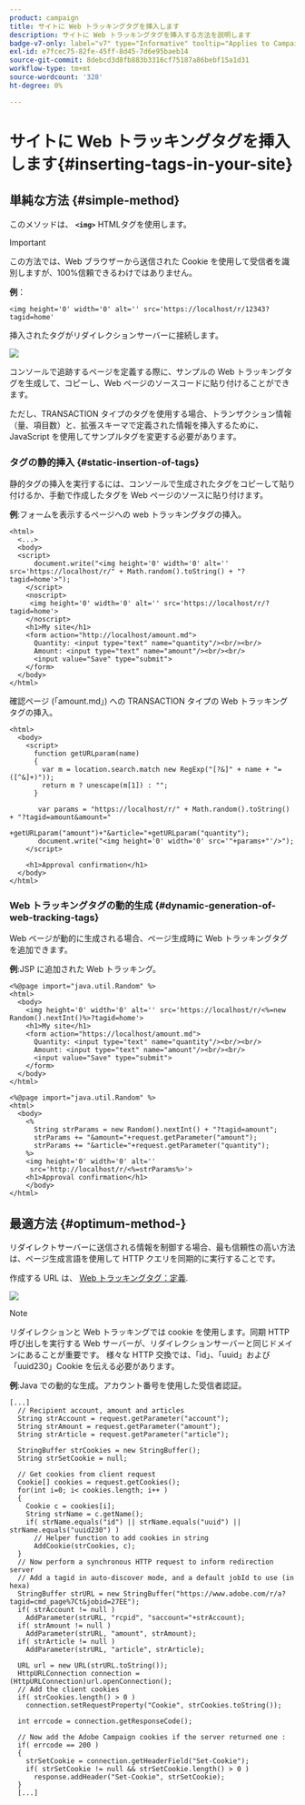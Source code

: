 ```yaml
---
product: campaign
title: サイトに Web トラッキングタグを挿入します
description: サイトに Web トラッキングタグを挿入する方法を説明します
badge-v7-only: label="v7" type="Informative" tooltip="Applies to Campaign Classic v7 only"
exl-id: e7fcec75-82fe-45ff-8d45-7d6e95baeb14
source-git-commit: 8debcd3d8fb883b3316cf75187a86bebf15a1d31
workflow-type: tm+mt
source-wordcount: '328'
ht-degree: 0%

---
```


# サイトに Web トラッキングタグを挿入します{#inserting-tags-in-your-site}

## 単純な方法 {#simple-method}

このメソッドは、 **`<img>`** HTMLタグを使用します。

>[!IMPORTANT]
>
>この方法では、Web ブラウザーから送信された Cookie を使用して受信者を識別しますが、100%信頼できるわけではありません。

**例**：

```
<img height='0' width='0' alt='' src='https://localhost/r/12343?tagid=home'
```

挿入されたタグがリダイレクションサーバーに接続します。

![](assets/d_ncs_integration_webtracking_structure2.png)

コンソールで追跡するページを定義する際に、サンプルの Web トラッキングタグを生成して、コピーし、Web ページのソースコードに貼り付けることができます。

ただし、TRANSACTION タイプのタグを使用する場合、トランザクション情報（量、項目数）と、拡張スキーマで定義された情報を挿入するために、JavaScript を使用してサンプルタグを変更する必要があります。

### タグの静的挿入 {#static-insertion-of-tags}

静的タグの挿入を実行するには、コンソールで生成されたタグをコピーして貼り付けるか、手動で作成したタグを Web ページのソースに貼り付けます。

**例**:フォームを表示するページへの web トラッキングタグの挿入。

```
<html>
  <...>
  <body>
  <script>
      document.write("<img height='0' width='0' alt='' src='https://localhost/r/" + Math.random().toString() + "?tagid=home'>");
    </script>
    <noscript>
     <img height='0' width='0' alt='' src='https://localhost/r/?tagid=home'>
    </noscript>
    <h1>My site</h1>
    <form action="http://localhost/amount.md">
      Quantity: <input type="text" name="quantity"/><br/><br/>
      Amount: <input type="text" name="amount"/><br/><br/>
      <input value="Save" type="submit">
    </form>
  </body>
</html>
```

確認ページ (「amount.md」) への TRANSACTION タイプの Web トラッキングタグの挿入。

```
<html>
  <body>
    <script>
      function getURLparam(name) 
      {
        var m = location.search.match new RegExp("[?&]" + name + "=([^&]+)"));
        return m ? unescape(m[1]) : "";
      }
 
       var params = "https://localhost/r/" + Math.random().toString() + "?tagid=amount&amount="
                      +getURLparam("amount")+"&article="+getURLparam("quantity");
       document.write("<img height='0' width='0' src='"+params+"'/>");
    </script>

    <h1>Approval confirmation</h1>
  </body>
</html>
```

### Web トラッキングタグの動的生成 {#dynamic-generation-of-web-tracking-tags}

Web ページが動的に生成される場合、ページ生成時に Web トラッキングタグを追加できます。

**例**:JSP に追加された Web トラッキング。

```
<%@page import="java.util.Random" %>
<html>
  <body>
    <img height='0' width='0' alt='' src='https://localhost/r/<%=new Random().nextInt()%>?tagid=home'>
    <h1>My site</h1>
    <form action="https://localhost/amount.md">
      Quantity: <input type="text" name="quantity"/><br/><br/>
      Amount: <input type="text" name="amount"/><br/><br/>
      <input value="Save" type="submit">
    </form>
  </body>
</html>
```

```
<%@page import="java.util.Random" %>
<html>
  <body>
    <%  
      String strParams = new Random().nextInt() + "?tagid=amount";
      strParams += "&amount="+request.getParameter("amount");
      strParams += "&article="+request.getParameter("quantity");
    %>
    <img height='0' width='0' alt=''
     src='http://localhost/r/<%=strParams%>'>
    <h1>Approval confirmation</h1>
    </body>
</html>
```

## 最適方法 {#optimum-method-}

リダイレクトサーバーに送信される情報を制御する場合、最も信頼性の高い方法は、ページ生成言語を使用して HTTP クエリを同期的に実行することです。

作成する URL は、 [Web トラッキングタグ：定義](../../configuration/using/web-tracking-tag--definition.md).

![](assets/d_ncs_integration_webtracking_structure3.png)

>[!NOTE]
>
>リダイレクションと Web トラッキングでは cookie を使用します。同期 HTTP 呼び出しを実行する Web サーバーが、リダイレクションサーバーと同じドメインにあることが重要です。 様々な HTTP 交換では、「id」、「uuid」および「uuid230」Cookie を伝える必要があります。

**例**:Java での動的な生成。アカウント番号を使用した受信者認証。

```
[...]
  // Recipient account, amount and articles
  String strAccount = request.getParameter("account");
  String strAmount = request.getParameter("amount");
  String strArticle = request.getParameter("article");

  StringBuffer strCookies = new StringBuffer();
  String strSetCookie = null;

  // Get cookies from client request
  Cookie[] cookies = request.getCookies();
  for(int i=0; i< cookies.length; i++ )
  {
    Cookie c = cookies[i];
    String strName = c.getName();
    if( strName.equals("id") || strName.equals("uuid") || strName.equals("uuid230") )
      // Helper function to add cookies in string
      AddCookie(strCookies, c);
  }
  // Now perform a synchronous HTTP request to inform redirection server
  // Add a tagid in auto-discover mode, and a default jobId to use (in hexa)
  StringBuffer strURL = new StringBuffer("https://www.adobe.com/r/a?tagid=cmd_page%7Ct&jobid=27EE");
  if( strAccount != null )
    AddParameter(strURL, "rcpid", "saccount="+strAccount);
  if( strAmount != null )
    AddParameter(strURL, "amount", strAmount);
  if( strArticle != null )
    AddParameter(strURL, "article", strArticle);
  
  URL url = new URL(strURL.toString());
  HttpURLConnection connection = (HttpURLConnection)url.openConnection();
  // Add the client cookies
  if( strCookies.length() > 0 )
    connection.setRequestProperty("Cookie", strCookies.toString());

  int errcode = connection.getResponseCode();

  // Now add the Adobe Campaign cookies if the server returned one :
  if( errcode == 200 )
  {
    strSetCookie = connection.getHeaderField("Set-Cookie");
    if( strSetCookie != null && strSetCookie.length() > 0 )
      response.addHeader("Set-Cookie", strSetCookie);
  }
  [...]
```
